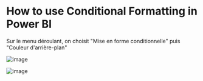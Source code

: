 # How to use Conditional Formatting in Power BI

Sur le menu déroulant, on choisit "Mise en forme conditionnelle" puis "Couleur d'arrière-plan"

![image](https://github.com/user-attachments/assets/638a54e9-10e0-43d2-8cca-61d6520c7417)


![image](https://github.com/user-attachments/assets/1e178968-6e10-4e0f-8e3b-6e3320e93645)

